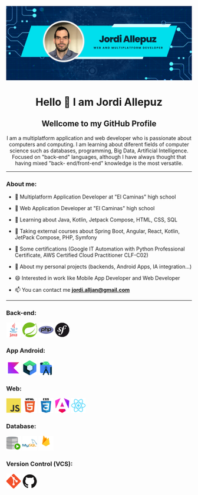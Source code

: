 <div  id="header" align="center">
    <img src="https://github.com/Jordi-Allepuz/Jordi-Allepuz/blob/main/gitprofile.png" title="encabezado" alt="encabezado"/>
    <h1 align="center">Hello &#128075 I am Jordi Allepuz</h1>
    <h2 align="center">Wellcome to my GitHub Profile</h2>
    <p align="center" >
        I am a multiplatform application and web developer who is passionate about computers and computing. I am learning about diferent fields of computer         science such as databases, programming, Big Data, Artificial Intelligence. Focused on "back-end" languages, although I have always thought that having mixed "back-         end/front-end" knowledge is the most versatile.  
    </p>
</div>


---
### About me:
- 🥇 Multiplatform Application Developer at "El Caminas" high school

- 🥇 Web Application Developer at "El Caminas" high school 

- 🌱 Learning about Java, Kotlin, Jetpack Compose, HTML, CSS, SQL

- 💪 Taking external courses about Spring Boot, Angular, React, Kotlin, JetPack Compose, PHP, Symfony

- 💪 Some certifications (Google IT Automation with Python Professional Certificate, AWS Certified Cloud Practitioner CLF-C02)
  
- 💪 About my personal projects (backends, Android Apps, IA integration...)

- 😄 Interested in work like Mobile App Developer and Web Developer

- 📫 You can contact me **jordi.alljan@gmail.com**

---
<div align="left">
    <h3>Back-end:</h3>
    <div>
        <img src="https://github.com/devicons/devicon/blob/master/icons/java/java-original-wordmark.svg" title="java" alt="java" width="40" height="40"/>
        <img src="https://github.com/devicons/devicon/blob/master/icons/spring/spring-original.svg" title="springboot" alt="springboot" width="40" height="40"/>
        <img src="https://github.com/devicons/devicon/blob/master/icons/php/php-original.svg" title="springboot" alt="springboot" width="40" height="40"/>
        <img src="https://github.com/devicons/devicon/blob/master/icons/symfony/symfony-original.svg" title="springboot" alt="springboot" width="40" height="40"/>
    </div>
    <h3>App Android:</h3>
    <div>
        <img src="https://github.com/devicons/devicon/blob/master/icons/kotlin/kotlin-original.svg" title="kotlin" alt="kotlin" width="40" height="40"/>
        <img src="https://github.com/devicons/devicon/blob/master/icons/jetpackcompose/jetpackcompose-original.svg" title="kotlin" alt="jetpack" width="40" height="40"/>
        <img src="https://github.com/devicons/devicon/blob/master/icons/androidstudio/androidstudio-original.svg" title="androidstudio" alt="androidstudio" width="40" height="40"/>
    </div>
    <h3>Web:</h3>
    <div>
        <img src="https://github.com/devicons/devicon/blob/master/icons/javascript/javascript-original.svg" title="javascript" alt="javascript" width="40" height="40"/>
        <img src="https://github.com/devicons/devicon/blob/master/icons/html5/html5-original-wordmark.svg" title="html5" alt="html5" width="40" height="40"/>
        <img src="https://github.com/devicons/devicon/blob/master/icons/css3/css3-original-wordmark.svg" title="css3" alt="css3" width="40" height="40"/>
        <img src="https://github.com/devicons/devicon/blob/master/icons/angular/angular-original.svg" title="angular" alt="angular" width="40" height="40"/>
        <img src="https://github.com/devicons/devicon/blob/master/icons/react/react-original.svg" title="react" alt="react" width="40" height="40"/>
    </div>
    <h3>Database:</h3>
    <div>
        <img src="https://github.com/devicons/devicon/blob/master/icons/sqldeveloper/sqldeveloper-original.svg" title="sql" alt="sql" width="40" height="40"/>
        <img src="https://github.com/devicons/devicon/blob/master/icons/mysql/mysql-original-wordmark.svg" title="mysql" alt="mysql" width="40" height="40"/>
        <img src="https://github.com/devicons/devicon/blob/master/icons/firebase/firebase-original-wordmark.svg" title="firebase" alt="firebase" width="40" height="40"/>
    </div>
    <h3>Version Control (VCS):</h3>
    <div>
        <img src="https://github.com/devicons/devicon/blob/master/icons/git/git-original.svg" title="git" alt="git" width="40" height="40"/>
        <img src="https://github.com/devicons/devicon/blob/master/icons/github/github-original.svg" title="github" alt="github" width="40" height="40"/>
    <div>
</div>


